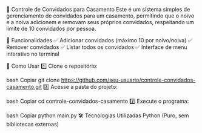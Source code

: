 📜 Controle de Convidados para Casamento
Este é um sistema simples de gerenciamento de convidados para um casamento, permitindo que o noivo e a noiva adicionem e removam seus próprios convidados, respeitando um limite de 10 convidados por pessoa.

🔹 Funcionalidades
✅ Adicionar convidados (máximo 10 por noivo/noiva)
✅ Remover convidados
✅ Listar todos os convidados
✅ Interface de menu interativo no terminal

🚀 Como Usar
1️⃣ Clone o repositório:

bash
Copiar
git clone https://github.com/seu-usuario/controle-convidados-casamento.git
2️⃣ Acesse a pasta do projeto:

bash
Copiar
cd controle-convidados-casamento
3️⃣ Execute o programa:

bash
Copiar
python main.py
🛠 Tecnologias Utilizadas
Python (Puro, sem bibliotecas externas)
